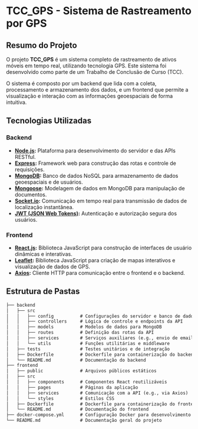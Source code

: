 # TCC_GPS - Sistema de Rastreamento por GPS

## Resumo do Projeto

O projeto **TCC_GPS** é um sistema completo de rastreamento de ativos móveis em tempo real, utilizando tecnologia GPS. Este sistema foi desenvolvido como parte de um Trabalho de Conclusão de Curso (TCC).

O sistema é composto por um backend que lida com a coleta, processamento e armazenamento dos dados, e um frontend que permite a visualização e interação com as informações geoespaciais de forma intuitiva.

## Tecnologias Utilizadas

### Backend
- **[Node.js](https://nodejs.org/):** Plataforma para desenvolvimento do servidor e das APIs RESTful.
- **[Express](https://expressjs.com/):** Framework web para construção das rotas e controle de requisições.
- **[MongoDB](https://www.mongodb.com/):** Banco de dados NoSQL para armazenamento de dados geoespaciais e de usuários.
- **[Mongoose](https://mongoosejs.com/):** Modelagem de dados em MongoDB para manipulação de documentos.
- **[Socket.io](https://socket.io/):** Comunicação em tempo real para transmissão de dados de localização instantânea.
- **[JWT (JSON Web Tokens)](https://jwt.io/):** Autenticação e autorização segura dos usuários.

### Frontend
- **[React.js](https://reactjs.org/):** Biblioteca JavaScript para construção de interfaces de usuário dinâmicas e interativas.
- **[Leaflet](https://leafletjs.com/):** Biblioteca JavaScript para criação de mapas interativos e visualização de dados de GPS.
- **[Axios](https://axios-http.com/):** Cliente HTTP para comunicação entre o frontend e o backend.

## Estrutura de Pastas

```markdown
├── backend
│   ├── src
│   │   ├── config          # Configurações do servidor e banco de dados
│   │   ├── controllers     # Lógica de controle e endpoints da API
│   │   ├── models          # Modelos de dados para MongoDB
│   │   ├── routes          # Definição das rotas da API
│   │   ├── services        # Serviços auxiliares (e.g., envio de emails, integração com APIs externas)
│   │   └── utils           # Funções utilitárias e middleware
│   ├── tests               # Testes unitários e de integração
│   ├── Dockerfile          # Dockerfile para containerização do backend
│   └── README.md           # Documentação do backend
├── frontend
│   ├── public              # Arquivos públicos estáticos
│   ├── src
│   │   ├── components      # Componentes React reutilizáveis
│   │   ├── pages           # Páginas da aplicação
│   │   ├── services        # Comunicação com a API (e.g., via Axios)
│   │   └── styles          # Estilos CSS
│   ├── Dockerfile          # Dockerfile para containerização do frontend
│   └── README.md           # Documentação do frontend
├── docker-compose.yml      # Configuração Docker para desenvolvimento
└── README.md               # Documentação geral do projeto
